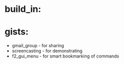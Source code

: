 build_in:
========

gists:
==
- gmail_group   - for sharing
- screencasting - for demonstrating
- f2_gui_menu   - for smart bookmarking of commands
